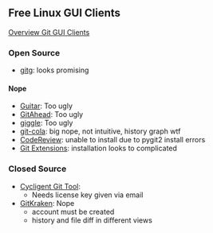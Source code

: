 ## Free Linux GUI Clients

[Overview Git GUI Clients](https://www.git-scm.com/download/gui/linux)

### Open Source
- [gitg](https://wiki.gnome.org/Apps/Gitg/): looks promising
#### Nope

- [Guitar](https://github.com/soramimi/Guitar): Too ugly
- [GitAhead](https://www.gitahead.com/): Too ugly
- [giggle](https://wiki.gnome.org/Apps/giggle/): Too ugly
- [git-cola](https://git-cola.github.io/): big nope, not intuitive, history graph wtf
- [CodeReview](https://github.com/FabriceSalvaire/CodeReview/): unable to install due to pygit2 install errors
- [Git Extensions](https://gitextensions.github.io/): installation looks to complicated
### Closed Source
- [Cycligent Git Tool](https://www.cycligent.com/git-tool): 
	- Needs license key given via email
- [GitKraken](https://www.gitkraken.com/): Nope
	- account must be created
	- history and file diff in different views
